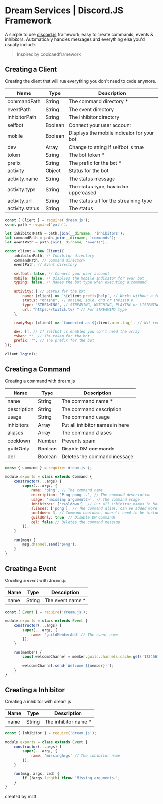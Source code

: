 # Dream Services | Discord.JS Framework

A simple to use [discord.js](https://discord.js.org/) framework, easy to create commands, events & inhibitors. Automatically handles messages and everything else you'd usually include.

> Inspired by coolcaedframework  

## Creating a Client
Creating the client that will run everything you don't need to code anymore.

Name | Type | Description
-----|------|------
commandPath | String | The command directory *
eventPath | String | The event directory
inhibitorPath | String | The inhibitor directory
selfbot | Boolean | Connect your user account
mobile | Boolean | Displays the mobile indicator for your bot
dev | Array | Change to string if selfbot is true
token | String | The bot token *
prefix | String | The prefix for the bot *
activity | Object | Status for the bot
activity.name | String | The status message
activity.type | String | The status type, has to be uppercased
activity.url | String | The status url for the streaming type
activity.status | String | The status

```js
const { Client } = require('dream.js');
const path = require('path');

let inhibitorPath = path.join(__dirname, 'inhibitors');
let commandPath = path.join(__dirname, 'commands');
let eventPath = path.join(__dirname, 'events');

const client = new Client({
    inhibitorPath, // Inhibitor directory
    commandPath, // Command directory
    eventPath, // Event directory

    selfbot: false, // Connect your user account
    mobile: false, // Displays the mobile indicator for your bot
    typing: false, // Makes the bot type when executing a command

    activity: { // Status for the bot
        name: (client) => `${client.prefix}help`, // Works without a function
        status: "online", // online, idle, dnd or invisible
        type: "STREAMING", // STREAMING, WATCHING, PLAYING or LISTENING
        url: "https://twitch.tv/ " // For STREAMING type
    },

    readyMsg: (client) => `Connected as ${client.user.tag}`, // Not required, also works without the function

    dev: [], // If selfbot is enabled you don't need the array
    token: "", // The token for the bot
    prefix: "", // The prefix for the bot
});

client.login();
```

## Creating a Command 
Creating a command with dream.js

Name | Type | Description
-----|------|------
name | String | The command name *
description | String | The command description
usage | String | The command usage
inhibitors | Array | Put all inhibitor names in here
aliases | Array | The command aliases
cooldown | Number | Prevents spam
guildOnly | Boolean | Disable DM commands
del | Boolean | Deletes the command message

```js
const { Command } = require('dream.js');

module.exports = class extends Command {
    constructor(...args) {
        super(...args, {
            name: 'ping', // The command name
            description: 'Ping pong...', // The command description
            usage: '<missing arguments>', // The command usage
            inhibitors: ['cooldown'], // Put all inhibitor names in here
            aliases: ['pong'], // The command alias, can be added more
            cooldown: 3, // Command cooldown, doesn't need to be included in inhibitors
            guildOnly: true, // Disable DM commands
            del: false // Deletes the command message
        });
    }

    run(msg) {
        msg.channel.send('pong');
    }
}
```

## Creating a Event
Creating a event with dream.js

Name | Type | Description
-----|------|------
name | String | The event name *

```js
const { Event } = require('dream.js');

module.exports = class extends Event {
    constructor(...args) {
        super(...args, {
            name: 'guildMemberAdd' // The event name
        });
    }

    run(member) {
        const welcomeChannel = member.guild.channels.cache.get('12345678901234568');

        welcomeChannel.send(`Welcome ${member}!`);
    }
}
```

## Creating a Inhibitor
Creating a inhibitor with dream.js

Name | Type | Description
-----|------|------
name | String | The inhibitor name *

```js
const { Inhibitor } = require('dream.js');

module.exports = class extends Event {
    constructor(...args) {
        super(...args, {
            name: 'missingArgs' // The inhibitor name
        });
    }

    run(msg, args, cmd) {
        if (!args.length) throw 'Missing arguments.';
    }
}
```

created by matt